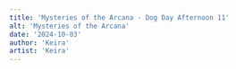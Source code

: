 ```yaml
---
title: 'Mysteries of the Arcana - Dog Day Afternoon 11'
alt: 'Mysteries of the Arcana'
date: '2024-10-03'
author: 'Keira'
artist: 'Keira'
---
```

